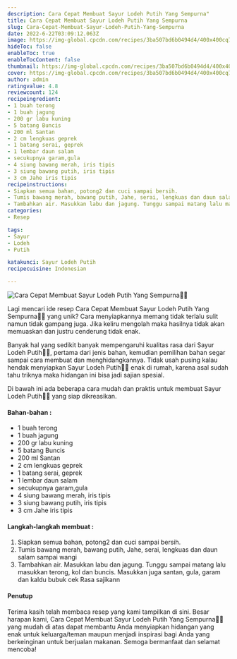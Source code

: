 ```yaml
---
description: Cara Cepat Membuat Sayur Lodeh Putih Yang Sempurna"
title: Cara Cepat Membuat Sayur Lodeh Putih Yang Sempurna
slug: Cara-Cepat-Membuat-Sayur-Lodeh-Putih-Yang-Sempurna
date: 2022-6-22T03:09:12.063Z
image: https://img-global.cpcdn.com/recipes/3ba507bd6b0494d4/400x400cq70/photo.jpg
hideToc: false
enableToc: true
enableTocContent: false
thumbnail: https://img-global.cpcdn.com/recipes/3ba507bd6b0494d4/400x400cq70/photo.jpg
cover: https://img-global.cpcdn.com/recipes/3ba507bd6b0494d4/400x400cq70/photo.jpg
author: admin
ratingvalue: 4.8
reviewcount: 124
recipeingredient:
- 1 buah terong
- 1 buah jagung
- 200 gr labu kuning
- 5 batang Buncis
- 200 ml Santan
- 2 cm lengkuas geprek
- 1 batang serai, geprek
- 1 lembar daun salam
- secukupnya garam,gula
- 4 siung bawang merah, iris tipis
- 3 siung bawang putih, iris tipis
- 3 cm Jahe iris tipis
recipeinstructions:
- Siapkan semua bahan, potong2 dan cuci sampai bersih.
- Tumis bawang merah, bawang putih, Jahe, serai, lengkuas dan daun salam sampai wangi
- Tambahkan air. Masukkan labu dan jagung. Tunggu sampai matang lalu masukkan terong, kol dan buncis. Masukkan juga santan, gula, garam dan kaldu bubuk cek Rasa sajikann
categories:
- Resep

tags:
- Sayur
- Lodeh
- Putih

katakunci: Sayur Lodeh Putih
recipecuisine: Indonesian

---
```


![Cara Cepat Membuat Sayur Lodeh Putih Yang Sempurna👩‍🍳](https://img-global.cpcdn.com/recipes/3ba507bd6b0494d4/400x400cq70/photo.jpg)

Lagi mencari ide resep Cara Cepat Membuat Sayur Lodeh Putih Yang Sempurna👩‍🍳 yang unik? Cara menyiapkannya memang tidak terlalu sulit namun tidak gampang juga. Jika keliru mengolah maka hasilnya tidak akan memuaskan dan justru cenderung tidak enak.

Banyak hal yang sedikit banyak mempengaruhi kualitas rasa dari Sayur Lodeh Putih👩‍🍳, pertama dari jenis bahan, kemudian pemilihan bahan segar sampai cara membuat dan menghidangkannya. Tidak usah pusing kalau hendak menyiapkan Sayur Lodeh Putih👩‍🍳 enak di rumah, karena asal sudah tahu triknya maka hidangan ini bisa jadi sajian spesial.

Di bawah ini ada beberapa cara mudah dan praktis untuk membuat Sayur Lodeh Putih👩‍🍳 yang siap dikreasikan.

<!--inarticleads1-->

#### Bahan-bahan :

- 1 buah terong
- 1 buah jagung
- 200 gr labu kuning
- 5 batang Buncis
- 200 ml Santan
- 2 cm lengkuas geprek
- 1 batang serai, geprek
- 1 lembar daun salam
- secukupnya garam,gula
- 4 siung bawang merah, iris tipis
- 3 siung bawang putih, iris tipis
- 3 cm Jahe iris tipis

<!--inarticleads2-->

#### Langkah-langkah membuat :

1. Siapkan semua bahan, potong2 dan cuci sampai bersih.
1. Tumis bawang merah, bawang putih, Jahe, serai, lengkuas dan daun salam sampai wangi
1. Tambahkan air. Masukkan labu dan jagung. Tunggu sampai matang lalu masukkan terong, kol dan buncis. Masukkan juga santan, gula, garam dan kaldu bubuk cek Rasa sajikann

#### Penutup

Terima kasih telah membaca resep yang kami tampilkan di sini. Besar harapan kami, Cara Cepat Membuat Sayur Lodeh Putih Yang Sempurna👩‍🍳 yang mudah di atas dapat membantu Anda menyiapkan hidangan yang enak untuk keluarga/teman maupun menjadi inspirasi bagi Anda yang berkeinginan untuk berjualan makanan. Semoga bermanfaat dan selamat mencoba!
